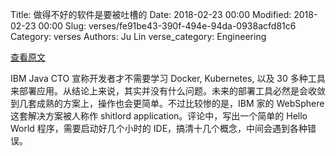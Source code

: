Title: 做得不好的软件是要被吐槽的
Date: 2018-02-23 00:00
Modified: 2018-02-23 00:00
Slug: verses/fe91be43-390f-494e-94da-0938acfd81c6
Category: verses
Authors: Ju Lin
verse_category: Engineering

[查看原文](https://www.reddit.com/r/programming/comments/7zb7jt/ibm_java_cto_devs_shouldnt_have_to_learn_docker/)

IBM Java CTO 宣称开发者才不需要学习 Docker, Kubernetes, 以及 30 多种工具来部署应用。从结论上来说，其实并没有什么问题。未来的部署工具必然是会收敛到几套成熟的方案上，操作也会更简单。不过比较惨的是，IBM 家的 WebSphere 这套解决方案被人称作 shitlord application。评论中，写出一个简单的 Hello World 程序，需要启动好几个小时的 IDE，搞清十几个概念，中间会遇到各种错误。
